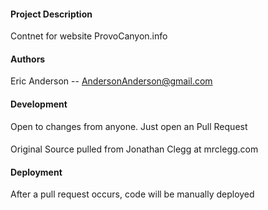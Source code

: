 
#### Project Description

Contnet for website ProvoCanyon.info

#### Authors

Eric Anderson -- AndersonAnderson@gmail.com


#### Development

Open to changes from anyone. Just open an Pull Request


####

Original Source pulled from Jonathan Clegg at mrclegg.com



#### Deployment

After a pull request occurs, code will be manually deployed
